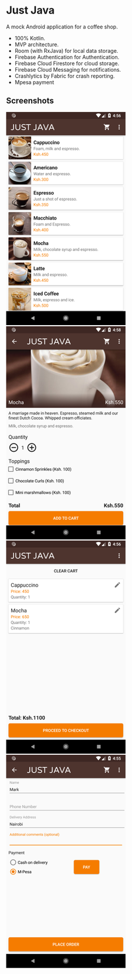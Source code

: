 # Just Java
A mock Android application for a coffee shop. 

* 100% Kotlin.
* MVP architecture.
* Room (with RxJava) for local data storage.
* Firebase Authentication for Authentication.
* Firebase Cloud Firestore for cloud storage.
* Firebase Cloud Messaging for notifications. 
* Crashlytics by Fabric for crash reporting.
* Mpesa payment

## Screenshots

![Home](/images/home.png)
![Item](/images/item.png)
![Cart](/images/cart.png)
![Checkout](/images/checkout.png)

